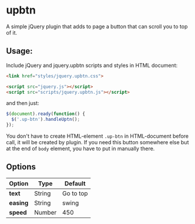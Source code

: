 # upbtn

A simple jQuery plugin that adds to page a button that can scroll you to top of it.

## Usage:

Include jQuery and jquery.upbtn scripts and styles in HTML document:
```html
<link href="styles/jquery.upbtn.css">

<script src="jquery.js"></script>
<script src="scripts/jquery.upbtn.js"></script>
```
and then just:
```javascript
$(document).ready(function() {
  $('.up-btn').handleUptn();
});
```

You don't have to create HTML-element `.up-btn` in HTML-document before call, it will be created by plugin. If you need this button somewhere else but at the end of `body` element, you have to put in manually there.

## Options

Option | Type | Default
-------|------|--------
**text** | String | Go to top
**easing** | String | swing
**speed** | Number | 450
